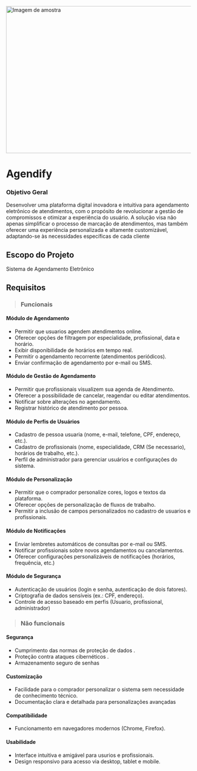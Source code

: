 <img src="https://i.imgur.com/4ZSAiQl.png" alt="Imagem de amostra" width="1000" height="400">                                            

# Agendify

### Objetivo Geral
Desenvolver uma plataforma digital inovadora e intuitiva para agendamento eletrônico de atendimentos, com o propósito de revolucionar a gestão de compromissos e otimizar a experiência do usuário. A solução visa não apenas simplificar o processo de marcação de atendimentos, mas também oferecer uma experiência personalizada e altamente customizável, adaptando-se às necessidades específicas de cada cliente

## Escopo do Projeto
 Sistema de Agendamento Eletrônico 


## Requisitos

> ### Funcionais
#### Módulo de Agendamento
- Permitir que usuarios agendem atendimentos online.
- Oferecer opções de filtragem por especialidade, profissional, data e horário.
- Exibir disponibilidade de horários em tempo real.
- Permitir o agendamento recorrente (atendimentos periódicos).
- Enviar confirmação de agendamento por e-mail ou SMS.

#### Módulo de Gestão de Agendamento
- Permitir que profissionais visualizem sua agenda de Atendimento.
- Oferecer a possibilidade de cancelar, reagendar ou editar atendimentos.
- Notificar sobre alterações no agendamento.
- Registrar histórico de atendimento por pessoa.


#### Módulo de Perfis de Usuários

- Cadastro de pessoa usuaria (nome, e-mail, telefone, CPF, endereço, etc.).
- Cadastro de profissionais (nome, especialidade, CRM (Se necessario), horários de trabalho, etc.).
- Perfil de administrador para gerenciar usuários e configurações do sistema.

#### Módulo de Personalização

- Permitir que o comprador personalize cores, logos e textos da plataforma.
- Oferecer opções de personalização de fluxos de trabalho.
- Permitir a inclusão de campos personalizados no cadastro de usuarios e profissionais.

#### Módulo de Notificações
- Enviar lembretes automáticos de consultas por e-mail ou SMS.
- Notificar profissionais sobre novos agendamentos ou cancelamentos.
- Oferecer configurações personalizáveis de notificações (horários, frequência, etc.)

#### Módulo de Segurança
- Autenticação de usuários (login e senha, autenticação de dois fatores).
- Criptografia de dados sensíveis (ex.: CPF, endereço).
- Controle de acesso baseado em perfis (Usuario, profissional, administrador)

> ### Não funcionais

#### Segurança
- Cumprimento das normas de proteção de dados .
- Proteção contra ataques cibernéticos .
- Armazenamento seguro de senhas

#### Customização
- Facilidade para o comprador personalizar o sistema sem necessidade de conhecimento técnico.
- Documentação clara e detalhada para personalizações avançadas

#### Compatibilidade
- Funcionamento em navegadores modernos (Chrome, Firefox).

#### Usabilidade
- Interface intuitiva e amigável para usurios e profissionais.
- Design responsivo para acesso via desktop, tablet e mobile.

  
